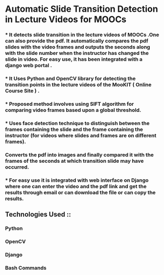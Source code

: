 # Automatic Slide Transition Detection in Lecture Videos for MOOCs
### * It detects slide transition in the lecture videos of MOOCs .One can also provide the pdf. It automatically compares the pdf slides with the video frames and outputs the seconds along with the slide number when the instructor has changed the slide in video. For easy use, it has been integrated with a django web portal . 
### * It Uses **Python** and **OpenCV** library for detecting the transition points in the lecture videos of the **MooKIT ( Online Course Site )**  .
### * Proposed method involves using **SIFT algorithm** for comparing video frames based upon a global threshold.
### * Uses face detection technique to distinguish between the frames containing the slide and the frame containing the instructor (for videos where slides and frames are on different frames).
### Converts the pdf into images and finally compared it with the frames of the seconds at which transition slide may have occurred.
### * For easy use it is integrated with web interface on **Django** where one can enter the video and the pdf link and get the results through email or can download the file or can copy the results.

## Technologies Used ::
### Python
### OpenCV
### Django
### Bash Commands
